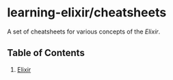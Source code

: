 # learning-elixir/cheatsheets

A set of cheatsheets for various concepts of the _Elixir_.

## Table of Contents

1. [Elixir](./elixir/)
